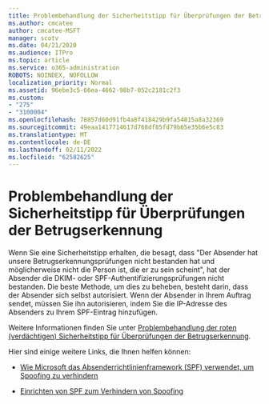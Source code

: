 ```yaml
---
title: Problembehandlung der Sicherheitstipp für Überprüfungen der Betrugserkennung
ms.author: cmcatee
author: cmcatee-MSFT
manager: scotv
ms.date: 04/21/2020
ms.audience: ITPro
ms.topic: article
ms.service: o365-administration
ROBOTS: NOINDEX, NOFOLLOW
localization_priority: Normal
ms.assetid: 96ebe3c5-66ea-4662-98b7-052c2181c2f3
ms.custom:
- "275"
- "3100004"
ms.openlocfilehash: 78857d60d91fb4a8f418429b9fa54815a8a32369
ms.sourcegitcommit: 49eaa1417714617d768df85fd79b65e35b6e5c83
ms.translationtype: MT
ms.contentlocale: de-DE
ms.lasthandoff: 02/11/2022
ms.locfileid: "62582625"
---
```

# <a name="troubleshooting-the-safety-tip-for-fraud-detection-checks"></a>Problembehandlung der Sicherheitstipp für Überprüfungen der Betrugserkennung

Wenn Sie eine Sicherheitstipp erhalten, die besagt, dass "Der Absender hat unsere Betrugserkennungsprüfungen nicht bestanden hat und möglicherweise nicht die Person ist, die er zu sein scheint", hat der Absender die DKIM- oder SPF-Authentifizierungsprüfungen nicht bestanden. Die beste Methode, um dies zu beheben, besteht darin, dass der Absender sich selbst autorisiert. Wenn der Absender in Ihrem Auftrag sendet, müssen Sie ihn autorisieren, indem Sie die IP-Adresse des Absenders zu Ihrem SPF-Eintrag hinzufügen.
  
Weitere Informationen finden Sie unter [Problembehandlung der roten (verdächtigen) Sicherheitstipp für Überprüfungen der Betrugserkennung](https://blogs.msdn.microsoft.com/tzink/2016/11/02/troubleshooting-the-red-suspicious-safety-tip-for-fraud-detection-checks/).
  
Hier sind einige weitere Links, die Ihnen helfen können:
  
- [Wie Microsoft das Absenderrichtlinienframework (SPF) verwendet, um Spoofing zu verhindern](https://docs.microsoft.com/microsoft-365/security/office-365-security/how-office-365-uses-spf-to-prevent-spoofing)

- [Einrichten von SPF zum Verhindern von Spoofing](https://docs.microsoft.com/microsoft-365/security/office-365-security/set-up-spf-in-office-365-to-help-prevent-spoofing)

